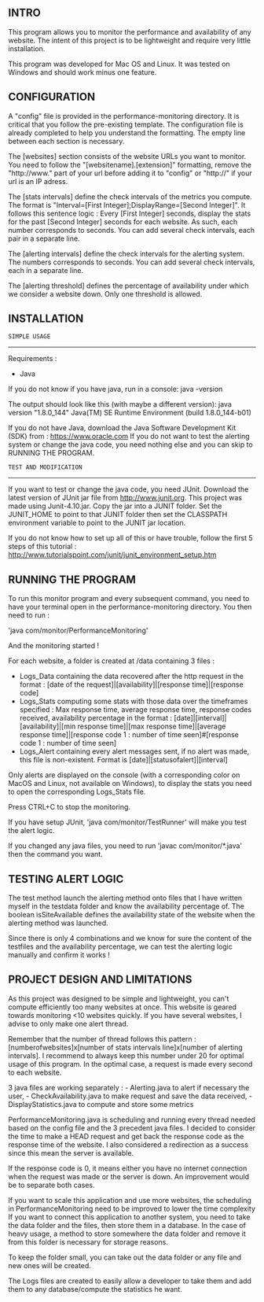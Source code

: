 INTRO
----------------------------------------------------
This program allows you to monitor the performance and availability of any website.
The intent of this project is to be lightweight and require very little installation.

This program was developed for Mac OS and Linux.
It was tested on Windows and should work minus one feature.

CONFIGURATION
-----------------------------------------------------
A "config" file is provided in the performance-monitoring directory. It is critical that you follow the pre-existing template.
The configuration file is already completed to help you understand the formatting. The empty line between each section is necessary.

The [websites] section consists of the website URLs you want to monitor.
You need to follow the "[websitename].[extension]" formatting, remove the "http://www." part of your url before adding it to "config" or "http://" if your url is an IP adress.

The [stats intervals] define the check intervals of the metrics you compute.
The format is "Interval=[First Integer];DisplayRange=[Second Integer]".
It follows this sentence logic : Every [First Integer] seconds, display the stats for the past [Second Integer] seconds for each website.
As such, each number corresponds to seconds.
You can add several check intervals, each pair in a separate line.

The [alerting intervals] define the check intervals for the alerting system.
The numbers corresponds to seconds.
You can add several check intervals, each in a separate line.

The [alerting threshold] defines the percentage of availability under which we consider a website down.
Only one threshold is allowed.


INSTALLATION
-----------------------------------------------------
    SIMPLE USAGE
------------------------------
Requirements :
- Java

If you do not know if you have java, run in a console: java -version

The output should look like this (with maybe a different version):
java version "1.8.0_144"
Java(TM) SE Runtime Environment (build 1.8.0_144-b01)

If you do not have Java, download the Java Software Development Kit (SDK) from : https://www.oracle.com
If you do not want to test the alerting system or change the java code, you need nothing else and you can skip to RUNNING THE PROGRAM.

    TEST AND MODIFICATION
-------------------------------
If you want to test or change the java code, you need JUnit.
Download the latest version of JUnit jar file from http://www.junit.org.
This project was made using Junit-4.10.jar.
Copy the jar into a JUNIT folder. Set the JUNIT_HOME to point to that JUNIT folder then set the CLASSPATH environment variable to point to the JUNIT jar location.

If you do not know how to set up all of this or have trouble, follow the first 5 steps of this tutorial : http://www.tutorialspoint.com/junit/junit_environment_setup.htm


RUNNING THE PROGRAM
-----------------------------------------------------
To run this monitor program and every subsequent command, you need to have your terminal open in the performance-monitoring directory.
You then need to run :

'java com/monitor/PerformanceMonitoring'

And the monitoring started !

For each website, a folder is created at /data containing 3 files :
- Logs_Data containing the data recovered after the http request in the format : [date of the request]|[availability]|[response time]|[response code]
- Logs_Stats computing some stats with those data over the timeframes specified : Max response time, average response time, response codes received, availability percentage
  in the format : [date]|[interval]|[availability]|[min response time]|[max response time]|[average response time]|[response code 1 : number of time seen]#[response code 1 : number of time seen]
- Logs_Alert containing every alert messages sent, if no alert was made, this file is non-existent. Format is [date]|[statusofalert]|[interval]

Only alerts are displayed on the console (with a corresponding color on MacOS and Linux, not available on Windows), to display the stats you need to open the corresponding Logs_Stats file.

Press CTRL+C to stop the monitoring.

If you have setup JUnit, 'java com/monitor/TestRunner' will make you test the alert logic.

If you changed any java files, you need to run 'javac com/monitor/*.java' then the command you want.


TESTING ALERT LOGIC
-----------------------------------------------------
The test method launch the alerting method onto files that I have written myself in the testdata folder and know the availability percentage of.
The boolean isSiteAvailable defines the availability state of the website when the alerting method was launched.

Since there is only 4 combinations and we know for sure the content of the testfiles and the availability percentage, we can test the alerting logic manually
and confirm it works !


PROJECT DESIGN AND LIMITATIONS
-----------------------------------------------------
As this project was designed to be simple and lightweight, you can't compute efficiently too many websites at once.
This website is geared towards monitoring <10 websites quickly.
If you have several websites, I advise to only make one alert thread.

Remember that the number of thread follows this pattern : [numberofwebsites]x[number of stats intervals line]x[number of alerting intervals].
I recommend to always keep this number under 20 for optimal usage of this program.
In the optimal case, a request is made every second to each website.

3 java files are working separately : - Alerting.java to alert if necessary the user,
                                      - CheckAvailability.java to make request and save the data received,
                                      - DisplayStatistics.java to compute and store some metrics

PerformanceMonitoring.java is scheduling and running every thread needed based on the config file and the 3 precedent java files.
I decided to consider the time to make a HEAD request and get back the response code as the response time of the website.
I also considered a redirection as a success since this mean the server is available.

If the response code is 0, it means either you have no internet connection when the request was made or the server is down. An improvement would be to separate both cases.

If you want to scale this application and use more websites, the scheduling in PerformanceMonitoring need to be improved to lower the time complexity
If you want to connect this application to another system, you need to take the data folder and the files, then store them in a database.
In the case of heavy usage, a method to store somewhere the data folder and remove it from this folder is necessary for storage reasons.

To keep the folder small, you can take out the data folder or any file and new ones will be created.

The Logs files are created to easily allow a developer to take them and add them to any database/compute the statistics he want.
